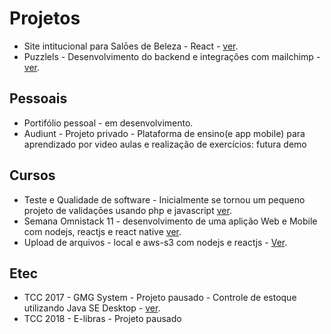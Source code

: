 # Projetos
- Site intitucional para Salōes de Beleza - React - <a target="_blank" href="https://studio-elimar-farias.now.sh/">ver</a>.
- Puzzlels - Desenvolvimento do backend e integrações com mailchimp - <a target="_blank" href="https://www.puzzlels.com.br/?utm_source=github:guilherme&utm_medium=projetos&utm_campaign=projetos:guilherme">ver</a>.

## Pessoais
- Portifólio pessoal - em desenvolvimento.
- Audiunt - Projeto privado - Plataforma de ensino(e app mobile) para aprendizado por video aulas e realização de exercícios: futura demo

## Cursos
- Teste e Qualidade de software - Inicialmente se tornou um pequeno projeto de validaçōes usando php e javascript <a target="_blank" href="https://github.com/Guibs1/Testes-QualidadedeSoftware">ver</a>.
- Semana Omnistack 11 - desenvolvimento de uma aplição Web e Mobile com nodejs, reactjs e react native <a target="_blank" href="https://github.com/Guibs1/to-be-hero">ver</a>.
- Upload de arquivos - local e aws-s3 com nodejs e reactjs - <a target="_blank" href="https://github.com/Guibs1/upload-files-nodejs-react">Ver</a>.

## Etec
- TCC 2017 - GMG System - Projeto pausado - Controle de estoque utilizando Java SE Desktop - <a target="_blank" href="https://github.com/Guibs1/TCC-Etec-2017/">ver</a>.
- TCC 2018 - E-libras - Projeto pausado
